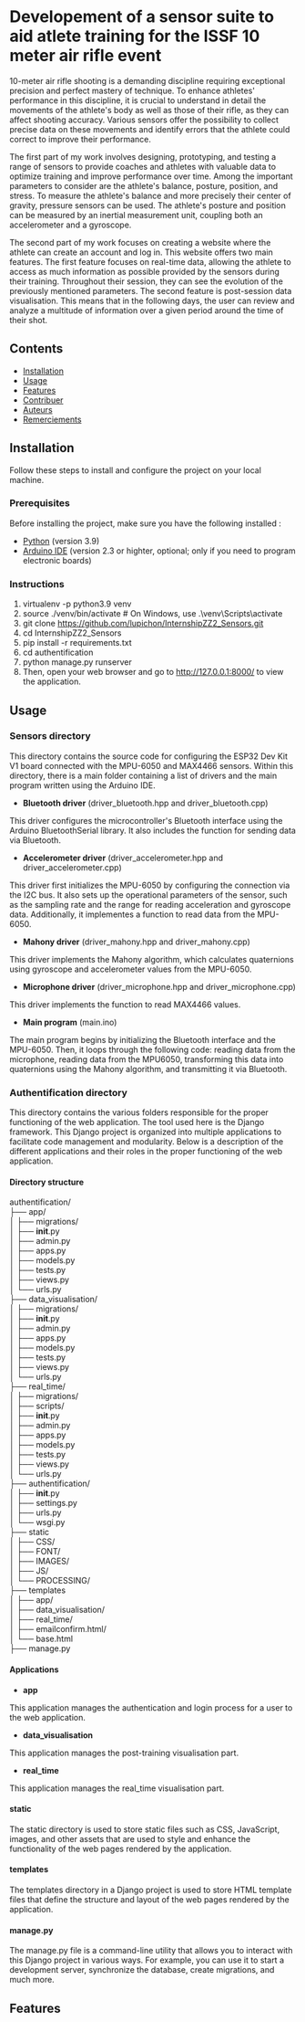 # Developement of a sensor suite to aid atlete training for the ISSF 10 meter air rifle event

10-meter air rifle shooting is a demanding discipline requiring exceptional precision and perfect mastery of technique. To enhance athletes' performance in this discipline, it is crucial to understand in detail the movements of the athlete's body as well as those of their rifle, as they can affect shooting accuracy. Various sensors offer the possibility to collect precise data on these movements and identify errors that the athlete could correct to improve their performance.

The first part of my work involves designing, prototyping, and testing a range of sensors to provide coaches and athletes with valuable data to optimize training and improve performance over time. Among the important parameters to consider are the athlete's balance, posture, position, and stress. To measure the athlete's balance and more precisely their center of gravity, pressure sensors can be used. The athlete's posture and position can be measured by an inertial measurement unit, coupling both an accelerometer and a gyroscope. 

The second part of my work focuses on creating a website where the athlete can create an account and log in. This website offers two main features. The first feature focuses on real-time data, allowing the athlete to access as much information as possible provided by the sensors during their training. Throughout their session, they can see the evolution of the previously mentioned parameters. The second feature is post-session data visualisation. This means that in the following days, the user can review and analyze a multitude of information over a given period around the time of their shot.

## Contents

- [Installation](#installation)
- [Usage](#usage)
- [Features](#features)
- [Contribuer](#contribuer)
- [Auteurs](#auteurs)
- [Remerciements](#remerciements)

## Installation

Follow these steps to install and configure the project on your local machine.

### Prerequisites

Before installing the project, make sure you have the following installed : 

- [Python](https://www.python.org/) (version 3.9)
- [Arduino IDE](https://www.arduino.cc/en/software) (version 2.3 or highter, optional; only if you need to program electronic boards)

### Instructions

1. virtualenv -p python3.9 venv 
2. source ./venv/bin/activate  # On Windows, use .\venv\Scripts\activate
3. git clone https://github.com/lupichon/InternshipZZ2_Sensors.git
4. cd InternshipZZ2_Sensors
5. pip install -r requirements.txt
6. cd authentification
7. python manage.py runserver
8. Then, open your web browser and go to http://127.0.0.1:8000/ to view the application.

## Usage

### Sensors directory

This directory contains the source code for configuring the ESP32 Dev Kit V1 board connected with the MPU-6050 and MAX4466 sensors. Within this directory, there is a main folder containing a list of drivers and the main program written using the Arduino IDE.

- **Bluetooth driver** (driver_bluetooth.hpp and driver_bluetooth.cpp)

This driver configures the microcontroller's Bluetooth interface using the Arduino BluetoothSerial library. It also includes the function for sending data via Bluetooth.

- **Accelerometer driver** (driver_accelerometer.hpp and driver_accelerometer.cpp)

This driver first initializes the MPU-6050 by configuring the connection via the I2C bus. It also sets up the operational parameters of the sensor, such as the sampling rate and the range for reading acceleration and gyroscope data. Additionally, it implementes a function to read data from the MPU-6050.

- **Mahony driver** (driver_mahony.hpp and driver_mahony.cpp)

This driver implements the Mahony algorithm, which calculates quaternions using gyroscope and accelerometer values from the MPU-6050.

- **Microphone driver** (driver_microphone.hpp and driver_microphone.cpp)

This driver implements the function to read MAX4466 values. 

- **Main program** (main.ino)

The main program begins by initializing the Bluetooth interface and the MPU-6050. Then, it loops through the following code: reading data from the microphone, reading data from the MPU6050, transforming this data into quaternions using the Mahony algorithm, and transmitting it via Bluetooth.

### Authentification directory

This directory contains the various folders responsible for the proper functioning of the web application. The tool used here is the Django framework.
This Django project is organized into multiple applications to facilitate code management and modularity. Below is a description of the different applications and their roles in the proper functioning of the web application.

#### Directory structure

authentification/<br>
├── app/<br>
│   ├── migrations/<br>
│   ├── __init__.py<br>
│   ├── admin.py<br>
│   ├── apps.py<br>
│   ├── models.py<br>
│   ├── tests.py<br>
│   ├── views.py<br>
│   └── urls.py<br>
├── data_visualisation/<br>
│   ├── migrations/<br>
│   ├── __init__.py<br>
│   ├── admin.py<br>
│   ├── apps.py<br>
│   ├── models.py<br>
│   ├── tests.py<br>
│   ├── views.py<br>
│   └── urls.py<br>
├── real_time/<br>
│   ├── migrations/<br>
│   ├── scripts/<br>
│   ├── __init__.py<br>
│   ├── admin.py<br>
│   ├── apps.py<br>
│   ├── models.py<br>
│   ├── tests.py<br>
│   ├── views.py<br>
│   └── urls.py<br>
├── authentification/<br>
│   ├── __init__.py<br>
│   ├── settings.py<br>
│   ├── urls.py<br>
│   └── wsgi.py<br>
├── static<br>
│   ├── CSS/<br>
│   ├── FONT/<br>
│   ├── IMAGES/<br>
│   ├── JS/<br>
│   └── PROCESSING/<br>
├── templates<br>
│   ├── app/<br>
│   ├── data_visualisation/<br>
│   ├── real_time/<br>
│   ├── emailconfirm.html/<br>
│   └── base.html<br>
├── manage.py<br>

#### Applications 

- **app**

This application manages the authentication and login process for a user to the web application.

- **data_visualisation**

This application manages the post-training visualisation part. 

- **real_time**

This application manages the real_time visualisation part. 

#### static

The static directory is used to store static files such as CSS, JavaScript, images, and other assets that are used to style and enhance the functionality of the web pages rendered by the application.

#### templates

The templates directory in a Django project is used to store HTML template files that define the structure and layout of the web pages rendered by the application.

#### manage.py

The manage.py file is a command-line utility that allows you to interact with this Django project in various ways. For example, you can use it to start a development server, synchronize the database, create migrations, and much more.

## Features



